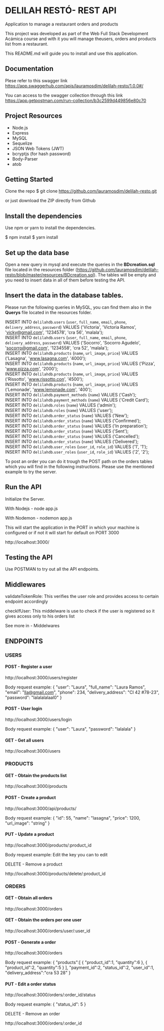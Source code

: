 # DELILAH RESTÓ- REST API

Application to manage a restaurant orders and products

This project was developed as part of the Web Full Stack Development Acámica course and with it you will manage theusers, orders and products list from a restaurant.

This README.md will guide you to install and use this application.

## Documentation

Plese refer to this swagger link https://app.swaggerhub.com/apis/lauramosdim/delilah-resto/1.0.0#/

You can access to the swagger collection through this link https://app.getpostman.com/run-collection/b3c2599d449856e80c70

## Project Resources

- Node.js
- Express
- MySQL
- Sequelize
- JSON Web Tokens (JWT)
- bcryptjs (for hash password)
- Body-Parser
- atob

## Getting Started
Clone the repo
$ git clone https://github.com/lauramosdim/delilah-resto.git

or just download the ZIP directly from Github

## Install the dependencies
Use npm or yarn to install the dependencies.

$ npm install
$ yarn install

## Set up the data base

Open a new query in mysql and execute the queries in the **BDcreation.sql** file located in the resources folder (https://github.com/lauramosdim/delilah-resto/blob/master/resources/BDcreation.sql). The tables will be empty and you need to insert data in all of them before testing the API.

## Insert the data in the database tables.

Please run the following queries in MySQL, you can find them also in the **Querys** file located in the resources folder.

INSERT INTO `delilahdb`.`users` (`user`, `full_name`, `email`, `phone`, `delivery_address`, `password`) VALUES ('Victoria', 'Victoria Ramos', 'vicky@gmail.com', '1234578', 'cra 56', 'malala');  
INSERT INTO `delilahdb`.`users` (`user`, `full_name`, `email`, `phone`, `delivery_address`, `password`) VALUES ('Socorro', 'Socorro Agudelo', 'socorro@gmail.com', '1234558', 'cra 52', 'malala');  
INSERT INTO `delilahdb`.`products` (`name`, `url_image`, `price`) VALUES ('Lasagna', 'www.lasagna.com', '4000');    
INSERT INTO `delilahdb`.`products` (`name`, `url_image`, `price`) VALUES ('Pizza', 'www.pizza.com', '2000');  
INSERT INTO `delilahdb`.`products` (`name`, `url_image`, `price`) VALUES ('Rissotto', 'www.rissotto.con', '4500');  
INSERT INTO `delilahdb`.`products` (`name`, `url_image`, `price`) VALUES ('Lemonade', 'www.lemonade.com', '400');  
INSERT INTO `delilahdb`.`payment_methods` (`name`) VALUES ('Cash');  
INSERT INTO `delilahdb`.`payment_methods` (`name`) VALUES ('Credit Card');  
INSERT INTO `delilahdb`.`roles` (`name`) VALUES ('admin');  
INSERT INTO `delilahdb`.`roles` (`name`) VALUES ('user');  
INSERT INTO `delilahdb`.`order_status` (`name`) VALUES ('New');  
INSERT INTO `delilahdb`.`order_status` (`name`) VALUES ('Confirmed');  
INSERT INTO `delilahdb`.`order_status` (`name`) VALUES ('In preparation');  
INSERT INTO `delilahdb`.`order_status` (`name`) VALUES ('Sent');  
INSERT INTO `delilahdb`.`order_status` (`name`) VALUES ('Cancelled');  
INSERT INTO `delilahdb`.`order_status` (`name`) VALUES ('Delivered');  
INSERT INTO `delilahdb`.`user_roles` (`user_id`, `role_id`) VALUES ('1', '1');  
INSERT INTO `delilahdb`.`user_roles` (`user_id`, `role_id`) VALUES ('2', '2');  

To post an order you can do it trough the POST path on the orders tables which you will find in the following instructions. Please use the mentioned example to try the server.

## Run the API
Initialize the Server. 

With Nodejs - node app.js

With Nodemon - nodemon app.js

This will start the application in the PORT in which your machine is configured or if not it will start for default on PORT 3000

http://localhost:3000/

## Testing the API

Use POSTMAN to try out all the API endpoints.

## Middlewares

validateTokenRole: This verifies the user role and provides access to certain endpoint accordingly

checkIfUser: This middelware is use to check if the user is registered so it gives access only to his orders list 

See more in - Middelwares

## ENDPOINTS

### USERS

#### POST - Register a user

 http://localhost:3000/users/register

Body request example: {
  "user": "Laura",
  "full_name": "Laura Ramos",
  "email": "lla@gmail.com",
  "phone": 234,
  "delivery_address": "Cl 42 #78-23",
  "password": "lalalalalaal0"
}

#### POST - User login

 http://localhost:3000/users/login

Body request example: {
  "user": "Laura",
  "password": "lalalala"
}

#### GET - Get all users

 http://localhost:3000/users

### PRODUCTS

#### GET - Obtain the products list

http://localhost:3000/products

#### POST - Create a product

http://localhost:3000/api/products/

Body request example: {
  "id": 55,
  "name": "lasagna",
  "price": 1200,
  "url_image": "string"
}

#### PUT - Update a product

http://localhost:3000/products/:product_id

Body request example: Edit the key you can to edit

DELETE - Remove a product

http://localhost:3000/products/delete/:product_id

### ORDERS

#### GET - Obtain all orders

 http://localhost:3000/orders

#### GET - Obtain the orders per one user

  http://localhost:3000/orders/user/:user_id

#### POST - Generate a order

 http://localhost:3000/orders

Body request example: 
{
   "products":[
      {
         "product_id":1,
         "quantity":6
      },
      {
         "product_id":2,
         "quantity":5
      }
   ],
   "payment_id":2,
   "status_id":2,
   "user_id":1,
   "delivery_address":"cra 53 28"
}

#### PUT - Edit a order status

 http://localhost:3000/orders/:order_id/status

Body request example: {
  "status_id": 5
}

DELETE - Remove an order

 http://localhost:3000/orders/:order_id



